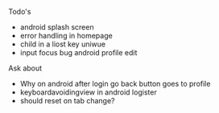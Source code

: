Todo's
- android splash screen
- error handling in homepage
- child in a liost key uniwue
- input focus bug android profile edit

Ask about
- Why on android after login go back button goes to profile
- keyboardavoidingview in android logister
- should reset on tab change?